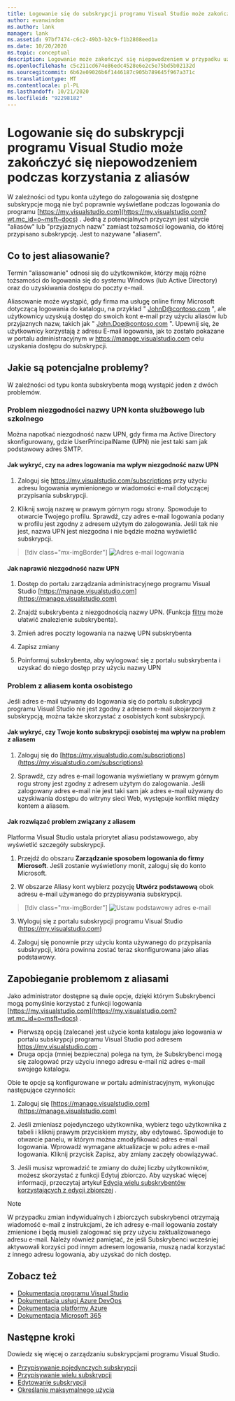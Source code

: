 ```yaml
---
title: Logowanie się do subskrypcji programu Visual Studio może zakończyć się niepowodzeniem podczas korzystania z aliasów | Microsoft Docs
author: evanwindom
ms.author: lank
manager: lank
ms.assetid: 97bf7474-c6c2-49b3-b2c9-f1b2808eed1a
ms.date: 10/20/2020
ms.topic: conceptual
description: Logowanie może zakończyć się niepowodzeniem w przypadku używania aliasów lub przyjaznych nazw
ms.openlocfilehash: c5c211cd674e86edc4528e6e2c5e75bd5b02132d
ms.sourcegitcommit: 6b62e09026b6f1446187c905b789645f967a371c
ms.translationtype: MT
ms.contentlocale: pl-PL
ms.lasthandoff: 10/21/2020
ms.locfileid: "92298182"
---
```

# <a name="signing-into-visual-studio-subscriptions-may-fail-when-using-aliases"></a>Logowanie się do subskrypcji programu Visual Studio może zakończyć się niepowodzeniem podczas korzystania z aliasów
W zależności od typu konta użytego do zalogowania się dostępne subskrypcje mogą nie być poprawnie wyświetlane podczas logowania do programu [https://my.visualstudio.com](https://my.visualstudio.com?wt.mc_id=o~msft~docs) . Jedną z potencjalnych przyczyn jest użycie "aliasów" lub "przyjaznych nazw" zamiast tożsamości logowania, do której przypisano subskrypcję. Jest to nazywane "aliasem".

## <a name="what-is-aliasing"></a>Co to jest aliasowanie?
Termin "aliasowanie" odnosi się do użytkowników, którzy mają różne tożsamości do logowania się do systemu Windows (lub Active Directory) oraz do uzyskiwania dostępu do poczty e-mail.

Aliasowanie może wystąpić, gdy firma ma usługę online firmy Microsoft dotyczącą logowania do katalogu, na przykład " JohnD@contoso.com ", ale użytkownicy uzyskują dostęp do swoich kont e-mail przy użyciu aliasów lub przyjaznych nazw, takich jak " John.Doe@contoso.com ". Upewnij się, że użytkownicy korzystają z adresu E-mail logowania, jak to zostało pokazane w portalu administracyjnym w https://manage.visualstudio.com celu uzyskania dostępu do subskrypcji. 

## <a name="what-are-the-potential-issues"></a>Jakie są potencjalne problemy?

W zależności od typu konta subskrybenta mogą wystąpić jeden z dwóch problemów. 

### <a name="work-or-school-account-upn-mismatch-issue"></a>Problem niezgodności nazwy UPN konta służbowego lub szkolnego 
Można napotkać niezgodność nazw UPN, gdy firma ma Active Directory skonfigurowany, gdzie UserPrincipalName (UPN) nie jest taki sam jak podstawowy adres SMTP. 

#### <a name="how-to-detect-if-your-sign-in-address-is-impacted-by-a-upn-mismatch"></a>Jak wykryć, czy na adres logowania ma wpływ niezgodność nazw UPN 

1. Zaloguj się https://my.visualstudio.com/subscriptions przy użyciu adresu logowania wymienionego w wiadomości e-mail dotyczącej przypisania subskrypcji.

2. Kliknij swoją nazwę w prawym górnym rogu strony.  Spowoduje to otwarcie Twojego profilu.  Sprawdź, czy adres e-mail logowania podany w profilu jest zgodny z adresem użytym do zalogowania.  Jeśli tak nie jest, nazwa UPN jest niezgodna i nie będzie można wyświetlić subskrypcji. 

> [!div class="mx-imgBorder"]
> ![Adres e-mail logowania](_img//aliasing/sign-in-email.png "Upewnij się, że adres e-mail wyświetlany w Twoim profilu jest zgodny z identyfikatorem używanym do logowania.")

#### <a name="how-to-fix-a-upn-mismatch"></a>Jak naprawić niezgodność nazw UPN

1. Dostęp do portalu zarządzania administracyjnego programu Visual Studio [https://manage.visualstudio.com](https://manage.visualstudio.com) 

2. Znajdź subskrybenta z niezgodnością nazwy UPN. (Funkcja [filtru](search-license.md) może ułatwić znalezienie subskrybenta).

3. Zmień adres poczty logowania na nazwę UPN subskrybenta 

0. Zapisz zmiany 

0. Poinformuj subskrybenta, aby wylogować się z portalu subskrybenta i uzyskać do niego dostęp przy użyciu nazwy UPN 

### <a name="personal-account-aliasing-issue"></a>Problem z aliasem konta osobistego

Jeśli adres e-mail używany do logowania się do portalu subskrypcji programu Visual Studio nie jest zgodny z adresem e-mail skojarzonym z subskrypcją, można także skorzystać z osobistych kont subskrypcji. 

#### <a name="how-to-detect-if-your-personal-subscription-account-is-impacted-by-an-aliasing-issue"></a>Jak wykryć, czy Twoje konto subskrypcji osobistej ma wpływ na problem z aliasem

1. Zaloguj się do [https://my.visualstudio.com/subscriptions](https://my.visualstudio.com/subscriptions)

0. Sprawdź, czy adres e-mail logowania wyświetlany w prawym górnym rogu strony jest zgodny z adresem użytym do zalogowania.  Jeśli zalogowany adres e-mail nie jest taki sam jak adres e-mail używany do uzyskiwania dostępu do witryny sieci Web, występuje konflikt między kontem a aliasem.

#### <a name="how-to-fix-an-alias-issue"></a>Jak rozwiązać problem związany z aliasem

Platforma Visual Studio ustala priorytet aliasu podstawowego, aby wyświetlić szczegóły subskrypcji. 

1. Przejdź do obszaru **Zarządzanie sposobem logowania do firmy Microsoft**. Jeśli zostanie wyświetlony monit, zaloguj się do konto Microsoft. 

2. W obszarze Aliasy kont wybierz pozycję **Utwórz podstawową** obok adresu e-mail używanego do przypisywania subskrypcji. 

> [!div class="mx-imgBorder"]
> ![Ustaw podstawowy adres e-mail](_img//aliasing/account-aliases.png "Użyj linku Utwórz podstawowy, aby wybrać podstawowy alias dla subskrypcji.")

3. Wyloguj się z portalu subskrypcji programu Visual Studio (https://my.visualstudio.com) 

4. Zaloguj się ponownie przy użyciu konta używanego do przypisania subskrypcji, która powinna zostać teraz skonfigurowana jako alias podstawowy. 

## <a name="preventing-aliasing-issues"></a>Zapobieganie problemom z aliasami

Jako administrator dostępne są dwie opcje, dzięki którym Subskrybenci mogą pomyślnie korzystać z funkcji logowania [https://my.visualstudio.com](https://my.visualstudio.com?wt.mc_id=o~msft~docs) .
- Pierwszą opcją (zalecane) jest użycie konta katalogu jako logowania w portalu subskrypcji programu Visual Studio pod adresem https://my.visualstudio.com .  
- Druga opcja (mniej bezpieczna) polega na tym, że Subskrybenci mogą się zalogować przy użyciu innego adresu e-mail niż adres e-mail swojego katalogu.

Obie te opcje są konfigurowane w portalu administracyjnym, wykonując następujące czynności:  
1. Zaloguj się [https://manage.visualstudio.com](https://manage.visualstudio.com) 

0. Jeśli zmieniasz pojedynczego użytkownika, wybierz tego użytkownika z tabeli i kliknij prawym przyciskiem myszy, aby edytować. Spowoduje to otwarcie panelu, w którym można zmodyfikować adres e-mail logowania. Wprowadź wymagane aktualizacje w polu adres e-mail logowania. Kliknij przycisk Zapisz, aby zmiany zaczęły obowiązywać.  

0. Jeśli musisz wprowadzić te zmiany do dużej liczby użytkowników, możesz skorzystać z funkcji Edytuj zbiorczo. Aby uzyskać więcej informacji, przeczytaj artykuł [Edycja wielu subskrybentów korzystających z edycji zbiorczej](./edit-license.md#edit-multiple-subscribers-using-bulk-edit) .

> [!NOTE]
> W przypadku zmian indywidualnych i zbiorczych subskrybenci otrzymają wiadomość e-mail z instrukcjami, że ich adresy e-mail logowania zostały zmienione i będą musieli zalogować się przy użyciu zaktualizowanego adresu e-mail. Należy również pamiętać, że jeśli Subskrybenci wcześniej aktywowali korzyści pod innym adresem logowania, muszą nadal korzystać z innego adresu logowania, aby uzyskać do nich dostęp.  

## <a name="see-also"></a>Zobacz też
- [Dokumentacja programu Visual Studio](/visualstudio/)
- [Dokumentacja usługi Azure DevOps](/azure/devops/)
- [Dokumentacja platformy Azure](/azure/)
- [Dokumentacja Microsoft 365](/microsoft-365/)


## <a name="next-steps"></a>Następne kroki
Dowiedz się więcej o zarządzaniu subskrypcjami programu Visual Studio.
- [Przypisywanie pojedynczych subskrypcji](assign-license.md)
- [Przypisywanie wielu subskrypcji](assign-license-bulk.md)
- [Edytowanie subskrypcji](edit-license.md)
- [Określanie maksymalnego użycia](maximum-usage.md)